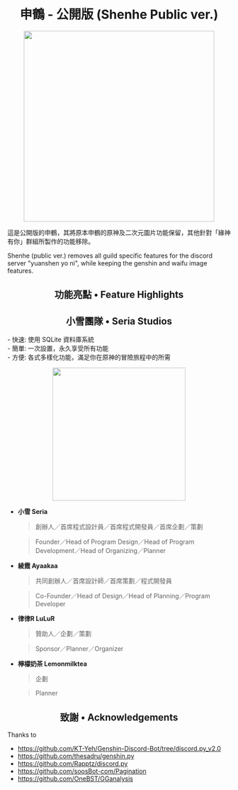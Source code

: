 <h1 align="center">申鶴 - 公開版 (Shenhe Public ver.)</h1>

<p align="center">
<img src="https://i.imgur.com/bwWfOJH.png" width="430" height="430" />
</p>

<p align="left">
這是公開版的申鶴，其將原本申鶴的原神及二次元圖片功能保留，其他針對「緣神有你」群組所製作的功能移除。
</p>

<p align="left">
Shenhe (public ver.) removes all guild specific features for the discord server "yuanshen yo ni", while keeping the genshin and waifu image features.
</p>

<h2 align="center">功能亮點 • Feature Highlights</h2>


<h2 align="center">小雪團隊 • Seria Studios</h2>
<p align="left">
 - 快速: 使用 SQLite 資料庫系統<br>
 - 簡單: 一次設置，永久享受所有功能<br>
 - 方便: 各式多樣化功能，滿足你在原神的冒險旅程中的所需<br>
 </p>

<p align="center">
<img src="https://i.imgur.com/j2RCDKr.png" width="300" height="300" />
</p>

<p align="center">

 - **小雪 Seria**

     > 創辦人／首席程式設計員／首席程式開發員／首席企劃／策劃

     > Founder／Head of Program Design／Head of Program Development／Head of Organizing／Planner

</p>

 - **綾霞 Ayaakaa**
 
     > 共同創辦人／首席設計師／首席策劃／程式開發員
     
     > Co-Founder／Head of Design／Head of Planning／Program Developer

 - **律律R LuLuR**
 
     > 贊助人／企劃／策劃

     > Sponsor／Planner／Organizer

 - **檸檬奶茶 Lemonmilktea**
     > 企劃

     > Planner


<h2 align="center">致謝 • Acknowledgements</h2> 

Thanks to

- https://github.com/KT-Yeh/Genshin-Discord-Bot/tree/discord.py_v2.0
- https://github.com/thesadru/genshin.py
- https://github.com/Rapptz/discord.py
- https://github.com/soosBot-com/Pagination
- https://github.com/OneBST/GGanalysis
